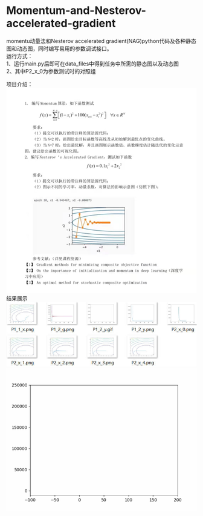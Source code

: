 # Momentum-and-Nesterov-accelerated-gradient
momentu动量法和Nesterov accelerated gradient(NAG)python代码及各种静态图和动态图，同时编写易用的参数调试接口。  
运行方式：  
1、运行main.py后即可在data_files中得到任务中所需的静态图以及动态图  
2、其中P2_x_0为参数测试时的对照组 


项目介绍：  
<img src="https://github.com/wangjunhe8127/Momentum-and-Nesterov-accelerated-gradient/blob/main/task_description/task.jpg" width="600">  
结果展示  
![image](https://github.com/wangjunhe8127/Momentum-and-Nesterov-accelerated-gradient/blob/main/task_description/result.jpg)  
![image](https://github.com/wangjunhe8127/Momentum-and-Nesterov-accelerated-gradient/blob/main/task_description/P1_2_y.gif)   
